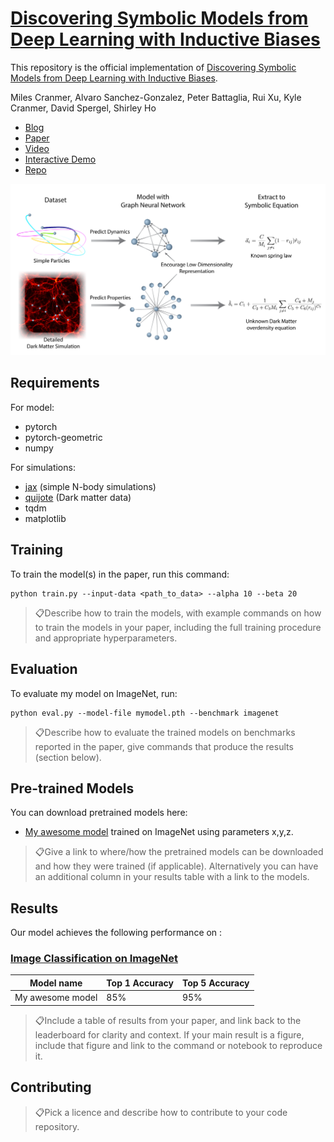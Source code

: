 # [Discovering Symbolic Models from Deep Learning with Inductive Biases](https://arxiv.org/abs/30000000000TODO)

This repository is the official implementation of [Discovering Symbolic Models from Deep Learning with Inductive Biases](https://arxiv.org/abs/30000000000TODO). 

Miles Cranmer, Alvaro Sanchez-Gonzalez, Peter Battaglia, Rui Xu, Kyle Cranmer, David Spergel, Shirley Ho
- [Blog](https://astroautomata.com/paper/symbolic-neural-nets/)
- [Paper](https://arxiv.org/abs/30000000000TODO)
- [Video](https://youtu.be/2vwwu59RPL8)
- [Interactive Demo](https://arxiv.org/abs/30000000000TODO)
- [Repo](https://github.com/MilesCranmer/symbolic_deep_learning)

[![](images/discovering_symbolic_eqn_gn.png)](https://astroautomata.com/paper/symbolic-neural-nets/)


## Requirements

For model:

- pytorch
- pytorch-geometric
- numpy

For simulations:

- [jax](https://github.com/google/jax) (simple N-body simulations)
- [quijote](https://github.com/franciscovillaescusa/Quijote-simulations) (Dark matter data)
- tqdm
- matplotlib

## Training

To train the model(s) in the paper, run this command:

```train
python train.py --input-data <path_to_data> --alpha 10 --beta 20
```

> 📋Describe how to train the models, with example commands on how to train the models in your paper, including the full training procedure and appropriate hyperparameters.

## Evaluation

To evaluate my model on ImageNet, run:

```eval
python eval.py --model-file mymodel.pth --benchmark imagenet
```

> 📋Describe how to evaluate the trained models on benchmarks reported in the paper, give commands that produce the results (section below).

## Pre-trained Models

You can download pretrained models here:

- [My awesome model](https://drive.google.com/mymodel.pth) trained on ImageNet using parameters x,y,z. 

> 📋Give a link to where/how the pretrained models can be downloaded and how they were trained (if applicable).  Alternatively you can have an additional column in your results table with a link to the models.

## Results

Our model achieves the following performance on :

### [Image Classification on ImageNet](https://paperswithcode.com/sota/image-classification-on-imagenet)

| Model name         | Top 1 Accuracy  | Top 5 Accuracy |
| ------------------ |---------------- | -------------- |
| My awesome model   |     85%         |      95%       |

> 📋Include a table of results from your paper, and link back to the leaderboard for clarity and context. If your main result is a figure, include that figure and link to the command or notebook to reproduce it. 


## Contributing

> 📋Pick a licence and describe how to contribute to your code repository. 
